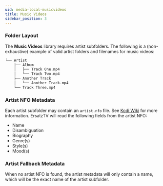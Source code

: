 ```yaml
---
uid: media-local-musicvideos
title: Music Videos
sidebar_position: 3
---
```


### Folder Layout

The **Music Videos** library requires artist subfolders. The following is a (non-exhaustive) example of valid artist folders and filenames for music videos:

```bash
└── Artist
    ├── Album
    │   ├── Track One.mp4
    │   └── Track Two.mp4
    ├── Another Track
    │   └── Another Track.mp4
    └── Track Three.mp4
```

### Artist NFO Metadata

Each artist subfolder may contain an `artist.nfo` file. See [Kodi Wiki](https://kodi.wiki/view/NFO_files/Music#Artists) for more information.
ErsatzTV will read the following fields from the artist NFO:

- Name
- Disambiguation
- Biography
- Genre(s)
- Style(s)
- Mood(s)

### Artist Fallback Metadata

When no artist NFO is found, the artist metadata will only contain a name, which will be the exact name of the artist subfolder.
